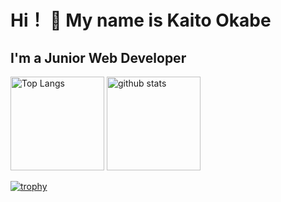 Hi！ 👋 My name is Kaito Okabe
===============================

I'm a Junior Web Developer
---------------------
<p align="left"> 
  <img alt="Top Langs" height="150px" src="https://github-readme-stats.vercel.app/api/top-langs/?username=okabekaito&layout=compact&show_icons=true&theme=onedark" />
  <img alt="github stats" height="150px" src="https://github-readme-stats.vercel.app/api?username=okabekaito&theme=onedark&show_icons=ture" />
</p>

[![trophy](https://github-profile-trophy.vercel.app/?username=okabekaito&theme=onedark&column=7
)](https://github.com/ryo-ma/github-profile-trophy)
